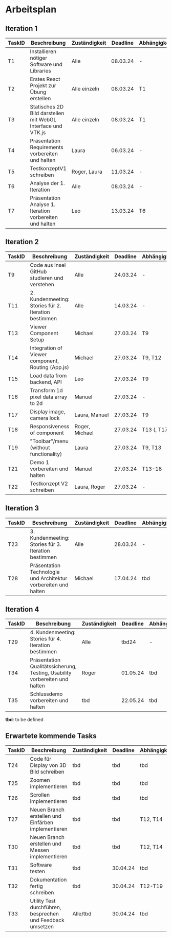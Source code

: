# Arbeitsplan

## Iteration 1

| TaskID | Beschreibung                                                 | Zuständigkeit | Deadline | Abhängigkeit | Status                  |
| ------ | ------------------------------------------------------------ | ------------- | -------- | ------------ | ----------------------- |
| T1     | Installieren nötiger Software und Libraries                  | Alle          | 08.03.24 | -            | done                    |
| T2     | Erstes React Projekt zur Übung erstellen                     | Alle einzeln  | 08.03.24 | T1           | done                    |
| T3     | Statisches 2D Bild darstellen mit WebGL Interface und VTK.js | Alle einzeln  | 08.03.24 | T1           | done (Michael & Manuel) |
| T4     | Präsentation Requirements vorbereiten und halten             | Laura         | 06.03.24 | -            | done                    |
| T5     | TestkonzeptV1 schreiben                                      | Roger, Laura  | 11.03.24 | -            | done                    |
| T6     | Analyse der 1. Iteration                                     | Alle          | 08.03.24 | -            | done                    |
| T7     | Präsentation Analyse 1. Iteration vorbereiten und halten     | Leo           | 13.03.24 | T6           | done                    |

## Iteration 2

| TaskID | Beschreibung                                                               | Zuständigkeit  | Deadline | Abhängigkeit | Status      |
| ------ | -------------------------------------------------------------------------- | -------------- | -------- | ------------ | ----------- |
| T9     | Code aus Insel GitHub studieren und verstehen                              | Alle           | 24.03.24 | -            | in progress |
| T11    | 2. Kundenmeeting: Stories für 2. Iteration bestimmen                       | Alle           | 14.03.24 | -            | done        |
| T13    | Viewer Component Setup                                                     | Michael        | 27.03.24 | T9           | in progress |
| T14    | Integration of Viewer component, Routing (App.js)                          | Michael        | 27.03.24 | T9, T12      | in progress |
| T15    | Load data from backend, API                                                | Leo            | 27.03.24 | T9           | not started |
| T16    | Transform 1d pixel data array to 2d                                        | Manuel         | 27.03.24 | -            | in progress |
| T17    | Display image, camera lock                                                 | Laura, Manuel  | 27.03.24 | T9           | not started |
| T18    | Responsiveness of component                                                | Roger, Michael | 27.03.24 | T13 (, T17)  | not started |
| T19    | "Toolbar"/menu (without functionality)                                     | Laura          | 27.03.24 | T9, T13      | not started |
| T21    | Demo 1 vorbereiten und halten                                              | Manuel         | 27.03.24 | T13-18       | not started |
| T22    | Testkonzept V2 schreiben                                                   | Laura, Roger   | 27.03.24 | -            | not started |

## Iteration 3

| TaskID | Beschreibung                                                    | Zuständigkeit | Deadline | Abhängigkeit | Status      |
| ------ | --------------------------------------------------------------- | ------------- | -------- | ------------ | ----------- |
| T23    | 3. Kundenmeeting: Stories für 3. Iteration bestimmen            | Alle          | 28.03.24 | -            | not started |
| T28    | Präsentation Technologie und Architektur vorbereiten und halten | Michael       | 17.04.24 | tbd          | not started |

## Iteration 4

| TaskID | Beschreibung                                                               | Zuständigkeit | Deadline | Abhängigkeit | Status      |
| ------ | -------------------------------------------------------------------------- | ------------- | -------- | ------------ | ----------- |
| T29    | 4. Kundenmeeting: Stories für 4. Iteration bestimmen                       | Alle          | tbd24    | -            | not started |
| T34    | Präsentation Qualitätssicherung, Testing, Usability vorbereiten und halten | Roger         | 01.05.24 | tbd          | not started |
| T35    | Schlussdemo vorbereiten und halten                                         | tbd           | 22.05.24 | tbd          | not started |

**tbd**: to be defined

## Erwartete kommende Tasks

| TaskID | Beschreibung                                                               | Zuständigkeit | Deadline | Abhängigkeit | Status      |
| ------ | -------------------------------------------------------------------------- | ------------- | -------- | ------------ | ----------- |
| T24    | Code für Display von 3D Bild schreiben                                     | tbd           | tbd      | tbd          | not started |
| T25    | Zoomen implementieren                                                      | tbd           | tbd      | tbd          | not started |
| T26    | Scrollen implementieren                                                    | tbd           | tbd      | tbd          | not started |
| T27    | Neuen Branch erstellen und Einfärben implementieren                        | tbd           | tbd      | T12, T14     | not started |
| T30    | Neuen Branch erstellen und Messen implementieren                           | tbd           | tbd      | T12, T14     | not started |
| T31    | Software testen                                                            | tbd           | 30.04.24 | tbd          | not started |
| T32    | Dokumentation fertig schreiben                                             | tbd           | 30.04.24 | T12-T19      | not started |
| T33    | Utility Test durchführen, besprechen und Feedback umsetzen                 | Alle/tbd      | 30.04.24 | tbd          | not started |
